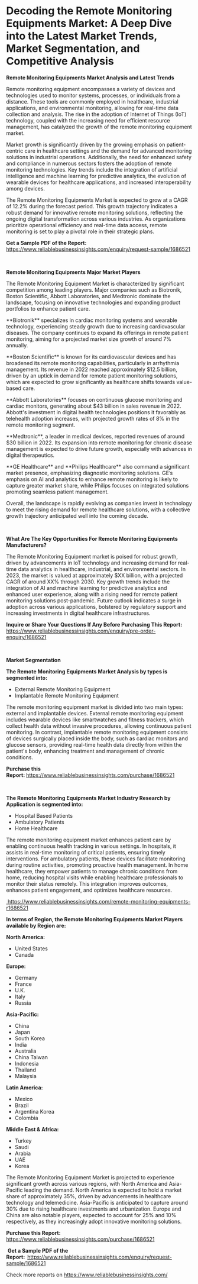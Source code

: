 <p><h1>Decoding the Remote Monitoring Equipments Market: A Deep Dive into the Latest Market Trends, Market Segmentation, and Competitive Analysis</h1></p><p><strong>Remote Monitoring Equipments Market Analysis and Latest Trends</strong></p>
<p><p>Remote monitoring equipment encompasses a variety of devices and technologies used to monitor systems, processes, or individuals from a distance. These tools are commonly employed in healthcare, industrial applications, and environmental monitoring, allowing for real-time data collection and analysis. The rise in the adoption of Internet of Things (IoT) technology, coupled with the increasing need for efficient resource management, has catalyzed the growth of the remote monitoring equipment market.</p><p>Market growth is significantly driven by the growing emphasis on patient-centric care in healthcare settings and the demand for advanced monitoring solutions in industrial operations. Additionally, the need for enhanced safety and compliance in numerous sectors fosters the adoption of remote monitoring technologies. Key trends include the integration of artificial intelligence and machine learning for predictive analytics, the evolution of wearable devices for healthcare applications, and increased interoperability among devices.</p><p>The Remote Monitoring Equipments Market is expected to grow at a CAGR of 12.2% during the forecast period. This growth trajectory indicates a robust demand for innovative remote monitoring solutions, reflecting the ongoing digital transformation across various industries. As organizations prioritize operational efficiency and real-time data access, remote monitoring is set to play a pivotal role in their strategic plans.</p></p>
<p><strong>Get a Sample PDF of the Report:&nbsp;</strong> <a href="https://www.reliablebusinessinsights.com/enquiry/request-sample/1686521?utm_campaign=2655&utm_medium=2&utm_source=Github&utm_content=ia&utm_term=26032025&utm_id=remote-monitoring-equipments">https://www.reliablebusinessinsights.com/enquiry/request-sample/1686521</a></p>
<p>&nbsp;</p>
<p><strong>Remote Monitoring Equipments Major Market Players</strong></p>
<p><p>The Remote Monitoring Equipment Market is characterized by significant competition among leading players. Major companies such as Biotronik, Boston Scientific, Abbott Laboratories, and Medtronic dominate the landscape, focusing on innovative technologies and expanding product portfolios to enhance patient care.</p><p>**Biotronik** specializes in cardiac monitoring systems and wearable technology, experiencing steady growth due to increasing cardiovascular diseases. The company continues to expand its offerings in remote patient monitoring, aiming for a projected market size growth of around 7% annually.</p><p>**Boston Scientific** is known for its cardiovascular devices and has broadened its remote monitoring capabilities, particularly in arrhythmia management. Its revenue in 2022 reached approximately $12.5 billion, driven by an uptick in demand for remote patient monitoring solutions, which are expected to grow significantly as healthcare shifts towards value-based care.</p><p>**Abbott Laboratories** focuses on continuous glucose monitoring and cardiac monitors, generating about $43 billion in sales revenue in 2022. Abbott's investment in digital health technologies positions it favorably as telehealth adoption increases, with projected growth rates of 8% in the remote monitoring segment.</p><p>**Medtronic**, a leader in medical devices, reported revenues of around $30 billion in 2022. Its expansion into remote monitoring for chronic disease management is expected to drive future growth, especially with advances in digital therapeutics.</p><p>**GE Healthcare** and **Philips Healthcare** also command a significant market presence, emphasizing diagnostic monitoring solutions. GE’s emphasis on AI and analytics to enhance remote monitoring is likely to capture greater market share, while Philips focuses on integrated solutions promoting seamless patient management.</p><p>Overall, the landscape is rapidly evolving as companies invest in technology to meet the rising demand for remote healthcare solutions, with a collective growth trajectory anticipated well into the coming decade.</p></p>
<p>&nbsp;</p>
<p><strong>What Are The Key Opportunities For Remote Monitoring Equipments Manufacturers?</strong></p>
<p><p>The Remote Monitoring Equipment market is poised for robust growth, driven by advancements in IoT technology and increasing demand for real-time data analytics in healthcare, industrial, and environmental sectors. In 2023, the market is valued at approximately $XX billion, with a projected CAGR of around XX% through 2030. Key growth trends include the integration of AI and machine learning for predictive analytics and enhanced user experience, along with a rising need for remote patient monitoring solutions post-pandemic. Future outlook indicates a surge in adoption across various applications, bolstered by regulatory support and increasing investments in digital healthcare infrastructures.</p></p>
<p><strong>Inquire or Share Your Questions If Any Before Purchasing This Report:</strong> <a href="https://www.reliablebusinessinsights.com/enquiry/pre-order-enquiry/1686521?utm_campaign=2655&utm_medium=2&utm_source=Github&utm_content=ia&utm_term=26032025&utm_id=remote-monitoring-equipments">https://www.reliablebusinessinsights.com/enquiry/pre-order-enquiry/1686521</a></p>
<p>&nbsp;</p>
<p><strong>Market Segmentation</strong></p>
<p><strong>The Remote Monitoring Equipments Market Analysis by types is segmented into:</strong></p>
<p><ul><li>External Remote Monitoring Equipment</li><li>Implantable Remote Monitoring Equipment</li></ul></p>
<p><p>The remote monitoring equipment market is divided into two main types: external and implantable devices. External remote monitoring equipment includes wearable devices like smartwatches and fitness trackers, which collect health data without invasive procedures, allowing continuous patient monitoring. In contrast, implantable remote monitoring equipment consists of devices surgically placed inside the body, such as cardiac monitors and glucose sensors, providing real-time health data directly from within the patient's body, enhancing treatment and management of chronic conditions.</p></p>
<p><strong>Purchase this Report:&nbsp;</strong><a href="https://www.reliablebusinessinsights.com/purchase/1686521?utm_campaign=2655&utm_medium=2&utm_source=Github&utm_content=ia&utm_term=26032025&utm_id=remote-monitoring-equipments">https://www.reliablebusinessinsights.com/purchase/1686521</a></p>
<p>&nbsp;</p>
<p><strong>The Remote Monitoring Equipments Market Industry Research by Application is segmented into:</strong></p>
<p><ul><li>Hospital Based Patients</li><li>Ambulatory Patients</li><li>Home Healthcare</li></ul></p>
<p><p>The remote monitoring equipment market enhances patient care by enabling continuous health tracking in various settings. In hospitals, it assists in real-time monitoring of critical patients, ensuring timely interventions. For ambulatory patients, these devices facilitate monitoring during routine activities, promoting proactive health management. In home healthcare, they empower patients to manage chronic conditions from home, reducing hospital visits while enabling healthcare professionals to monitor their status remotely. This integration improves outcomes, enhances patient engagement, and optimizes healthcare resources.</p></p>
<p><a href="https://www.reliablebusinessinsights.com/remote-monitoring-equipments-r1686521?utm_campaign=2655&utm_medium=2&utm_source=Github&utm_content=ia&utm_term=26032025&utm_id=remote-monitoring-equipments">&nbsp;https://www.reliablebusinessinsights.com/remote-monitoring-equipments-r1686521</a></p>
<p><strong>In terms of Region, the Remote Monitoring Equipments Market Players available by Region are:</strong></p>
<p>
    <p> <strong> North America: </strong>
        <ul>
            <li>United States</li>
            <li>Canada</li>
        </ul>
        </p> 
    <p> <strong> Europe: </strong>
        <ul>
            <li>Germany</li>
            <li>France</li>
            <li>U.K.</li>
            <li>Italy</li>
            <li>Russia</li>
        </ul>
        </p> 
    <p> <strong> Asia-Pacific: </strong>
        <ul>
            <li>China</li>
            <li>Japan</li>
            <li>South Korea</li>
            <li>India</li>
            <li>Australia</li>
            <li>China Taiwan</li>
            <li>Indonesia</li>
            <li>Thailand</li>
            <li>Malaysia</li>
        </ul>
        </p> 
    <p> <strong> Latin America: </strong>
        <ul>
            <li>Mexico</li>
            <li>Brazil</li>
            <li>Argentina Korea</li>
            <li>Colombia</li>
        </ul>
        </p> 
    <p> <strong> Middle East & Africa: </strong>
        <ul>
            <li>Turkey</li>
            <li>Saudi</li>
            <li>Arabia</li>
            <li>UAE</li>
            <li>Korea</li>
        </ul>
    </p>
    </p>
<p><p>The Remote Monitoring Equipment Market is projected to experience significant growth across various regions, with North America and Asia-Pacific leading the demand. North America is expected to hold a market share of approximately 35%, driven by advancements in healthcare technology and telemedicine. Asia-Pacific is anticipated to capture around 30% due to rising healthcare investments and urbanization. Europe and China are also notable players, expected to account for 25% and 10% respectively, as they increasingly adopt innovative monitoring solutions.</p></p>
<p><strong>Purchase this Report: </strong><a href="https://www.reliablebusinessinsights.com/purchase/1686521?utm_campaign=2655&utm_medium=2&utm_source=Github&utm_content=ia&utm_term=26032025&utm_id=remote-monitoring-equipments">https://www.reliablebusinessinsights.com/purchase/1686521</a></p>
<p>&nbsp;<strong>Get a Sample PDF of the Report:&nbsp;&nbsp;</strong><a href="https://www.reliablebusinessinsights.com/enquiry/request-sample/1686521?utm_campaign=2655&utm_medium=2&utm_source=Github&utm_content=ia&utm_term=26032025&utm_id=remote-monitoring-equipments">https://www.reliablebusinessinsights.com/enquiry/request-sample/1686521</a></p>
<p><strong></strong></p>
<p>Check more reports on <a href="https://www.reliablebusinessinsights.com/?utm_campaign=2655&utm_medium=2&utm_source=Github&utm_content=ia&utm_term=26032025&utm_id=remote-monitoring-equipments">https://www.reliablebusinessinsights.com/</a></p>